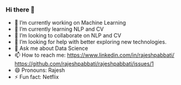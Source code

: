 ### Hi there 👋

<!--
**rajeshpabbati/rajeshpabbati** is a ✨ _special_ ✨ repository because its `README.md` (this file) appears on your GitHub profile.-->

<!--Here are some ideas to get you started:-->

- 🔭 I’m currently working on Machine Learning
- 🌱 I’m currently learning NLP and CV
- 👯 I’m looking to collaborate on NLP and CV
- 🤔 I’m looking for help with better exploring new technologies.
- 💬 Ask me about Data Science
- 📫 How to reach me: https://www.linkedin.com/in/rajeshpabbati/ https://github.com/rajeshpabbati/rajeshpabbati/issues/1
- 😄 Pronouns: Rajesh
- ⚡ Fun fact: Netflix
